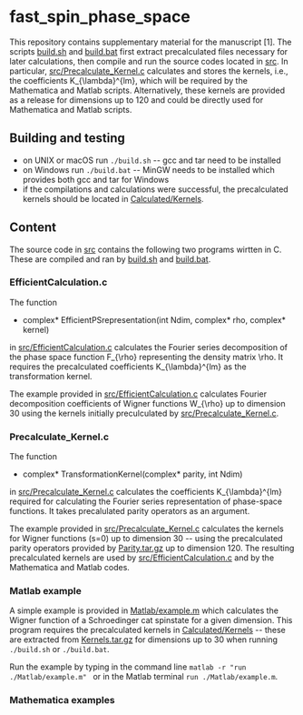 # fast_spin_phase_space

This repository contains supplementary material for the manuscript [1].
The scripts [build.sh](build.sh) and [build.bat](build.bat)
first extract precalculated files necessary for later calculations,
then compile and run the source codes located in [src](src).
In particular, [src/Precalculate\_Kernel.c](src/Precalculate_Kernel.c) calculates and stores
the kernels, i.e., the coefficients K\_{\lambda}^{lm}, which will be required by the Mathematica
and Matlab scripts. Alternatively, these kernels are provided as a release for dimensions up to
120 and could be directly used for Mathematica and Matlab scripts.


## Building and testing
- on UNIX or macOS run  ```./build.sh``` -- gcc and tar need to be installed
- on Windows run ```./build.bat``` -- MinGW needs to be installed which provides both gcc
and tar for Windows
- if the compilations and calculations were successful, the precalculated kernels
should be located in [Calculated/Kernels]().


## Content

The source code in [src](src) contains the following two programs wirtten in C.
These are compiled and ran by [build.sh](build.sh) and [build.bat](build.bat).


### EfficientCalculation.c

The function

- complex\* EfficientPSrepresentation(int Ndim, complex\* rho, complex\* kernel)

in [src/EfficientCalculation.c](src/EfficientCalculation.c)
calculates the Fourier series decomposition of the phase space function F\_{\rho}
representing the density matrix \rho. It requires the precalculated coefficients
K\_{\lambda}^{lm} as the transformation kernel.

The example provided in [src/EfficientCalculation.c](src/EfficientCalculation.c)
calculates Fourier decomposition
coefficients of Wigner functions W\_{\rho} up to dimension 30 using the kernels
initially preculculated by [src/Precalculate_Kernel.c](src/Precalculate_Kernel.c).

### Precalculate\_Kernel.c

The function

- complex\* TransformationKernel(complex\* parity, int Ndim) 

in [src/Precalculate_Kernel.c](src/Precalculate_Kernel.c) calculates the
coefficients K\_{\lambda}^{lm} required for calculating the Fourier series
representation of phase-space functions. It takes precalulated parity operators as an argument.

The example provided in [src/Precalculate_Kernel.c](src/Precalculate_Kernel.c) calculates the
kernels for Wigner functions (s=0) up to dimension 30 -- using the precalculated parity operators
provided by [Parity.tar.gz](Parity.tar.gz) up to dimension 120. The resulting precalculated kernels are used by
 [src/EfficientCalculation.c](src/EfficientCalculation.c) and by the Mathematica and Matlab codes.


### Matlab example

A simple example is provided in [Matlab/example.m](Matlab/example.m) which calculates the Wigner function
of a Schroedinger cat spinstate for a given dimension. This program requires the
precalculated kernels in [Calculated/Kernels](Calculated/Kernels) -- these are extracted from
[Kernels.tar.gz](Kernels.tar.gz) for dimensions up to 30 when running ```./build.sh``` or ```./build.bat```.

Run the example by typing in the command line ```matlab -r "run ./Matlab/example.m" ``` or in the Matlab
terminal ```run ./Matlab/example.m```.

### Mathematica examples
